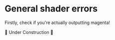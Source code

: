 # General shader errors

Firstly, check if you're actually outputting magenta!  

🚧 Under Construction 🚧

